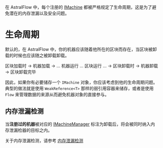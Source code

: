 在 AstralFlow 中，每个注册的 [IMachine](https://af.ib67.io/javadoc/io/ib67/astralflow/machines/IMachine.html)
都被严格规定了生命周期，这是为了避免潜在的内存泄漏以及安全问题。

# 生命周期

默认的，在 AstralFlow 中，你的机器应该随着他所在的区块而存在，当区块被卸载的时候也应该随之被卸载卸载。

区块加载时 -> 机器加载 -> ... 机器运行 ... 区块运行 ... -> 区块卸载时 -> 机器卸载 -> 区块卸载完毕

因此，如果你有必要储存一个 `IMachine` 对象，你应该考虑到他的生命周期问题。典型的做法就是使用 `WeakReference<T>` 那样的弱引用容器来储存，或者是使用 `Flow` 来管理数据的来源从而避免机器对象的直接参与。

## 内存泄漏检测

当**注册过的机器**被对应的 [IMachineManager](https://af.ib67.io/javadoc/io/ib67/astralflow/manager/IMachineManager.html)
标注为卸载后，将会被同时纳入内存泄漏检器的目标之内。

关于内存泄漏检测，请参考 [内存泄漏检测](./misc/memleakcheck.md)

